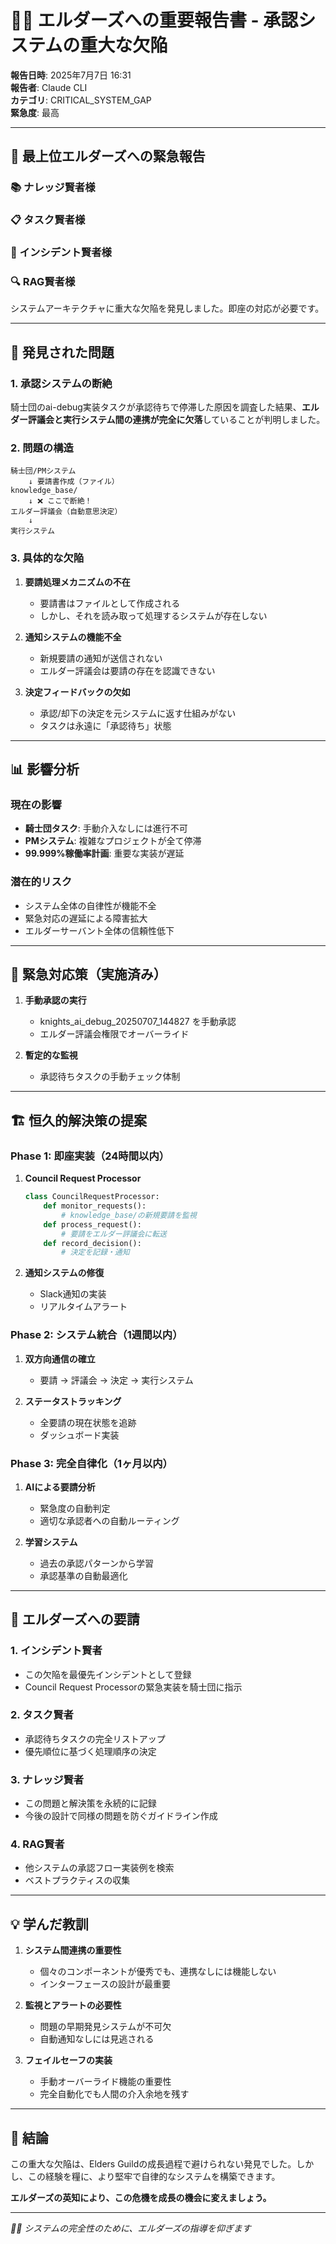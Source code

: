# 🧙‍♂️ エルダーズへの重要報告書 - 承認システムの重大な欠陥

**報告日時**: 2025年7月7日 16:31  
**報告者**: Claude CLI  
**カテゴリ**: CRITICAL_SYSTEM_GAP  
**緊急度**: 最高

---

## 🌟 最上位エルダーズへの緊急報告

### 📚 ナレッジ賢者様
### 📋 タスク賢者様  
### 🚨 インシデント賢者様
### 🔍 RAG賢者様

システムアーキテクチャに重大な欠陥を発見しました。即座の対応が必要です。

---

## 🚨 発見された問題

### 1. **承認システムの断絶**

騎士団のai-debug実装タスクが承認待ちで停滞した原因を調査した結果、**エルダー評議会と実行システム間の連携が完全に欠落**していることが判明しました。

### 2. **問題の構造**

```
騎士団/PMシステム
    ↓ 要請書作成（ファイル）
knowledge_base/
    ↓ ❌ ここで断絶！
エルダー評議会（自動意思決定）
    ↓ 
実行システム
```

### 3. **具体的な欠陥**

1. **要請処理メカニズムの不在**
   - 要請書はファイルとして作成される
   - しかし、それを読み取って処理するシステムが存在しない

2. **通知システムの機能不全**
   - 新規要請の通知が送信されない
   - エルダー評議会は要請の存在を認識できない

3. **決定フィードバックの欠如**
   - 承認/却下の決定を元システムに返す仕組みがない
   - タスクは永遠に「承認待ち」状態

---

## 📊 影響分析

### 現在の影響
- **騎士団タスク**: 手動介入なしには進行不可
- **PMシステム**: 複雑なプロジェクトが全て停滞
- **99.999%稼働率計画**: 重要な実装が遅延

### 潜在的リスク
- システム全体の自律性が機能不全
- 緊急対応の遅延による障害拡大
- エルダーサーバント全体の信頼性低下

---

## 🔧 緊急対応策（実施済み）

1. **手動承認の実行**
   - knights_ai_debug_20250707_144827 を手動承認
   - エルダー評議会権限でオーバーライド

2. **暫定的な監視**
   - 承認待ちタスクの手動チェック体制

---

## 🏗️ 恒久的解決策の提案

### Phase 1: 即座実装（24時間以内）
1. **Council Request Processor**
   ```python
   class CouncilRequestProcessor:
       def monitor_requests():
           # knowledge_base/の新規要請を監視
       def process_request():
           # 要請をエルダー評議会に転送
       def record_decision():
           # 決定を記録・通知
   ```

2. **通知システムの修復**
   - Slack通知の実装
   - リアルタイムアラート

### Phase 2: システム統合（1週間以内）
1. **双方向通信の確立**
   - 要請 → 評議会 → 決定 → 実行システム

2. **ステータストラッキング**
   - 全要請の現在状態を追跡
   - ダッシュボード実装

### Phase 3: 完全自律化（1ヶ月以内）
1. **AIによる要請分析**
   - 緊急度の自動判定
   - 適切な承認者への自動ルーティング

2. **学習システム**
   - 過去の承認パターンから学習
   - 承認基準の自動最適化

---

## 🎯 エルダーズへの要請

### 1. **インシデント賢者**
- この欠陥を最優先インシデントとして登録
- Council Request Processorの緊急実装を騎士団に指示

### 2. **タスク賢者**
- 承認待ちタスクの完全リストアップ
- 優先順位に基づく処理順序の決定

### 3. **ナレッジ賢者**
- この問題と解決策を永続的に記録
- 今後の設計で同様の問題を防ぐガイドライン作成

### 4. **RAG賢者**
- 他システムの承認フロー実装例を検索
- ベストプラクティスの収集

---

## 💡 学んだ教訓

1. **システム間連携の重要性**
   - 個々のコンポーネントが優秀でも、連携なしには機能しない
   - インターフェースの設計が最重要

2. **監視とアラートの必要性**
   - 問題の早期発見システムが不可欠
   - 自動通知なしには見逃される

3. **フェイルセーフの実装**
   - 手動オーバーライド機能の重要性
   - 完全自動化でも人間の介入余地を残す

---

## 🏁 結論

この重大な欠陥は、Elders Guildの成長過程で避けられない発見でした。しかし、この経験を糧に、より堅牢で自律的なシステムを構築できます。

**エルダーズの英知により、この危機を成長の機会に変えましょう。**

---

*🧙‍♂️ システムの完全性のために、エルダーズの指導を仰ぎます*